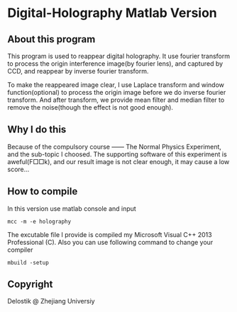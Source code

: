 # Digital-Holography Matlab Version #

## About this program ##
This program is used to reappear digital holography. It use fourier transform to process the origin interference image(by fourier lens), and captured by CCD, and reappear by inverse fourier transform.

To make the reappeared image clear, I use Laplace transform and window function(optional) to process the origin image before we do inverse fourier transform. And after transform, we provide mean filter and median filter to remove the noise(though the effect is not good enough).

## Why I do this ##
Because of the compulsory course —— The Normal Physics Experiment, and the sub-topic I choosed. The supporting software of this experiment is aweful(F□□k), and our result image is not clear enough, it may cause a low score...

## How to compile ##
In this version use matlab console and input

	mcc -m -e holography
The excutable file I provide is compiled my Microsoft Visual C++ 2013 Professional (C).
Also you can use following command to change your compiler

	mbuild -setup

## Copyright ##
Delostik @ Zhejiang Universiy